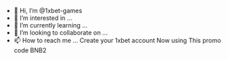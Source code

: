- 👋 Hi, I’m @1xbet-games
- 👀 I’m interested in ...
- 🌱 I’m currently learning ...
- 💞️ I’m looking to collaborate on ...
- 📫 How to reach me ...
Create your 1xbet account Now using This promo code BNB2 
<!---
1xbet-games/1xbet-games is a ✨ special ✨ repository because its `README.md` (this file) appears on your GitHub profile.
You can click the Preview link to take a look at your changes.
--->
